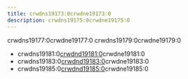 ```yaml
---
title: crwdns19173:0crwdne19173:0
description: crwdns19175:0crwdne19175:0
---
```


crwdns19177:0crwdne19177:0 crwdns19179:0crwdne19179:0

- crwdns19181:0[crwdnd19181:0](/wiki/geyser/custom-items)crwdne19181:0
- crwdns19183:0[crwdnd19183:0](/wiki/geyser/custom-blocks)crwdne19183:0
- crwdns19185:0[crwdnd19185:0](/wiki/geyser/custom-skulls)crwdne19185:0
